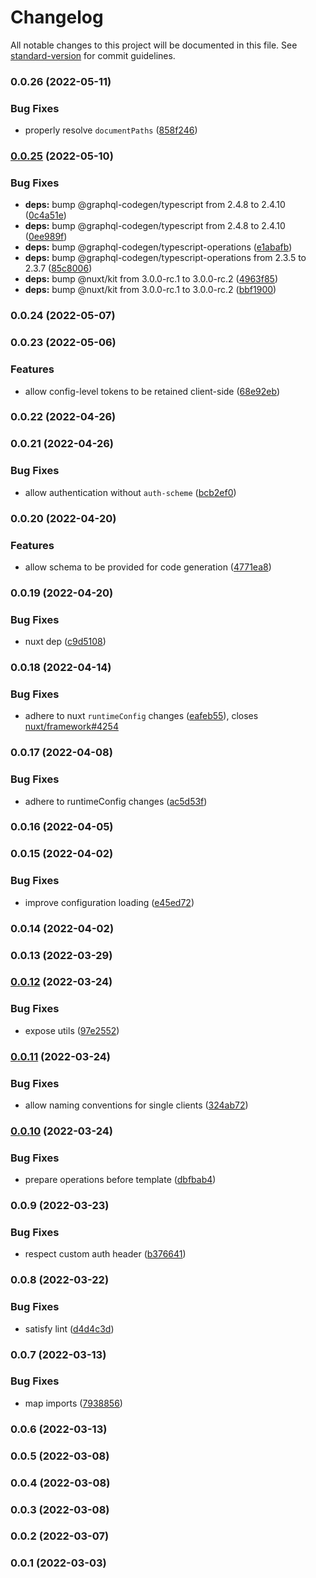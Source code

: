 # Changelog

All notable changes to this project will be documented in this file. See [standard-version](https://github.com/conventional-changelog/standard-version) for commit guidelines.

### 0.0.26 (2022-05-11)


### Bug Fixes

* properly resolve `documentPaths` ([858f246](https://github.com/diizzayy/nuxt-graphql-client/commit/858f246a9165335803b03ac1055e7de0cd0d9167))

### [0.0.25](https://github.com/diizzayy/nuxt-graphql-client/compare/v0.0.24...v0.0.25) (2022-05-10)


### Bug Fixes

* **deps:** bump @graphql-codegen/typescript from 2.4.8 to 2.4.10 ([0c4a51e](https://github.com/diizzayy/nuxt-graphql-client/commit/0c4a51eb2c308c819e11b4655b06c4d00b06218a))
* **deps:** bump @graphql-codegen/typescript from 2.4.8 to 2.4.10 ([0ee989f](https://github.com/diizzayy/nuxt-graphql-client/commit/0ee989f5e6b7f89e02cc51c5e9f8119bf219122d))
* **deps:** bump @graphql-codegen/typescript-operations ([e1abafb](https://github.com/diizzayy/nuxt-graphql-client/commit/e1abafb0da1db1e753a35a809641440f091c00a3))
* **deps:** bump @graphql-codegen/typescript-operations from 2.3.5 to 2.3.7 ([85c8006](https://github.com/diizzayy/nuxt-graphql-client/commit/85c80065bd9f177e323d6d699fc893b9a13be754))
* **deps:** bump @nuxt/kit from 3.0.0-rc.1 to 3.0.0-rc.2 ([4963f85](https://github.com/diizzayy/nuxt-graphql-client/commit/4963f857c6a537c3463fe70e38ef62c9ca3f77fe))
* **deps:** bump @nuxt/kit from 3.0.0-rc.1 to 3.0.0-rc.2 ([bbf1900](https://github.com/diizzayy/nuxt-graphql-client/commit/bbf1900376ec94ec3b852f2b192670aabb4f5068))

### 0.0.24 (2022-05-07)

### 0.0.23 (2022-05-06)


### Features

* allow config-level tokens to be retained client-side ([68e92eb](https://github.com/diizzayy/nuxt-graphql-client/commit/68e92ebc945289e3bf5461997f34c2bc49c41de9))

### 0.0.22 (2022-04-26)

### 0.0.21 (2022-04-26)


### Bug Fixes

* allow authentication without `auth-scheme` ([bcb2ef0](https://github.com/diizzayy/nuxt-graphql-client/commit/bcb2ef06a09d7324f564e49d1966b2cf86bdc11b))

### 0.0.20 (2022-04-20)


### Features

* allow schema to be provided for code generation ([4771ea8](https://github.com/diizzayy/nuxt-graphql-client/commit/4771ea8d8a07c7b25b8ca9afe6a31f60ef5bc639))

### 0.0.19 (2022-04-20)


### Bug Fixes

* nuxt dep ([c9d5108](https://github.com/diizzayy/nuxt-graphql-client/commit/c9d51087b751d67ddb2ca583cc050b4b78bbc292))

### 0.0.18 (2022-04-14)


### Bug Fixes

* adhere to nuxt `runtimeConfig` changes ([eafeb55](https://github.com/diizzayy/nuxt-graphql-client/commit/eafeb55e8d57c67805d5aec18354f3750e249eed)), closes [nuxt/framework#4254](https://github.com/nuxt/framework/issues/4254)

### 0.0.17 (2022-04-08)


### Bug Fixes

* adhere to runtimeConfig changes ([ac5d53f](https://github.com/diizzayy/nuxt-graphql-client/commit/ac5d53f4fa03389787db059edb0daa70bd022120))

### 0.0.16 (2022-04-05)

### 0.0.15 (2022-04-02)


### Bug Fixes

* improve configuration loading ([e45ed72](https://github.com/diizzayy/nuxt-graphql-client/commit/e45ed72dc2f826399d6e3a1b2779b4ca00ac0056))

### 0.0.14 (2022-04-02)

### 0.0.13 (2022-03-29)

### [0.0.12](https://github.com/diizzayy/nuxt-graphql-client/compare/v0.0.11...v0.0.12) (2022-03-24)


### Bug Fixes

* expose utils ([97e2552](https://github.com/diizzayy/nuxt-graphql-client/commit/97e255299a592443b659428e5f85423e97a94b39))

### [0.0.11](https://github.com/diizzayy/nuxt-graphql-client/compare/v0.0.10...v0.0.11) (2022-03-24)


### Bug Fixes

* allow naming conventions for single clients ([324ab72](https://github.com/diizzayy/nuxt-graphql-client/commit/324ab7246cacaadeca25d055548a15c97d8b8c22))

### [0.0.10](https://github.com/diizzayy/nuxt-graphql-client/compare/v0.0.9...v0.0.10) (2022-03-24)


### Bug Fixes

* prepare operations before template ([dbfbab4](https://github.com/diizzayy/nuxt-graphql-client/commit/dbfbab490dd939cb5d1cd839b9e214adbee2674f))

### 0.0.9 (2022-03-23)


### Bug Fixes

* respect custom auth header ([b376641](https://github.com/diizzayy/nuxt-graphql-client/commit/b376641f2df41d95e25e6ba4cd05c9a3565c1705))

### 0.0.8 (2022-03-22)


### Bug Fixes

* satisfy lint ([d4d4c3d](https://github.com/diizzayy/nuxt-graphql-client/commit/d4d4c3d4e8d7a4bf3c984302f890e6d69dba5f52))

### 0.0.7 (2022-03-13)


### Bug Fixes

* map imports ([7938856](https://github.com/diizzayy/nuxt-graphql-client/commit/79388561aef9807e853c55779d9ab69a0a3bbf64))

### 0.0.6 (2022-03-13)

### 0.0.5 (2022-03-08)

### 0.0.4 (2022-03-08)

### 0.0.3 (2022-03-08)

### 0.0.2 (2022-03-07)

### 0.0.1 (2022-03-03)

